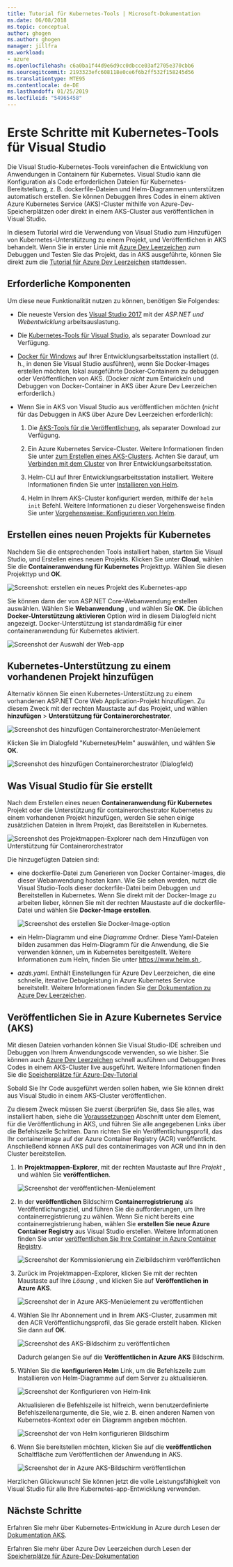 ```yaml
---
title: Tutorial für Kubernetes-Tools | Microsoft-Dokumentation
ms.date: 06/08/2018
ms.topic: conceptual
author: ghogen
ms.author: ghogen
manager: jillfra
ms.workload:
- azure
ms.openlocfilehash: c6a0ba1f44d9e6d9cc0dbcce03af2705e370cbb6
ms.sourcegitcommit: 2193323efc608118e0ce6f6b2ff532f158245d56
ms.translationtype: MTE95
ms.contentlocale: de-DE
ms.lasthandoff: 01/25/2019
ms.locfileid: "54965458"
---
```

# <a name="get-started-with-visual-studio-kubernetes-tools"></a>Erste Schritte mit Kubernetes-Tools für Visual Studio

Die Visual Studio-Kubernetes-Tools vereinfachen die Entwicklung von Anwendungen in Containern für Kubernetes. Visual Studio kann die Konfiguration als Code erforderlichen Dateien für Kubernetes-Bereitstellung, z. B. dockerfile-Dateien und Helm-Diagrammen unterstützen automatisch erstellen. Sie können Debuggen Ihres Codes in einem aktiven Azure Kubernetes Service (AKS)-Cluster mithilfe von Azure-Dev-Speicherplätzen oder direkt in einem AKS-Cluster aus veröffentlichen in Visual Studio.

In diesem Tutorial wird die Verwendung von Visual Studio zum Hinzufügen von Kubernetes-Unterstützung zu einem Projekt, und Veröffentlichen in AKS behandelt. Wenn Sie in erster Linie mit [Azure Dev Leerzeichen](http://aka.ms/get-azds) zum Debuggen und Testen Sie das Projekt, das in AKS ausgeführte, können Sie direkt zum die [Tutorial für Azure Dev Leerzeichen](https://docs.microsoft.com/azure/dev-spaces/get-started-netcore-visualstudio) stattdessen.

## <a name="prerequisites"></a>Erforderliche Komponenten

Um diese neue Funktionalität nutzen zu können, benötigen Sie Folgendes:

- Die neueste Version des [Visual Studio 2017](https://visualstudio.microsoft.com/download) mit der *ASP.NET und Webentwicklung* arbeitsauslastung.

- Die [Kubernetes-Tools für Visual Studio](https://aka.ms/get-vsk8stools), als separater Download zur Verfügung.

- [Docker für Windows](https://store.docker.com/editions/community/docker-ce-desktop-windows) auf Ihrer Entwicklungsarbeitsstation installiert (d. h., in denen Sie Visual Studio ausführen), wenn Sie Docker-Images erstellen möchten, lokal ausgeführte Docker-Containern zu debuggen oder Veröffentlichen von AKS. (Docker *nicht* zum Entwickeln und Debuggen von Docker-Container in AKS über Azure Dev Leerzeichen erforderlich.)

- Wenn Sie in AKS von Visual Studio aus veröffentlichen möchten (*nicht* für das Debuggen in AKS über Azure Dev Leerzeichen erforderlich):

    1.  Die [AKS-Tools für die Veröffentlichung](https://aka.ms/get-vsk8spublish), als separater Download zur Verfügung.

    1.  Ein Azure Kubernetes Service-Cluster. Weitere Informationen finden Sie unter [zum Erstellen eines AKS-Clusters](/azure/aks/kubernetes-walkthrough-portal#create-aks-cluster). Achten Sie darauf, um [Verbinden mit dem Cluster](/azure/aks/kubernetes-walkthrough#connect-to-the-cluster) von Ihrer Entwicklungsarbeitsstation.

    1.  Helm-CLI auf Ihrer Entwicklungsarbeitsstation installiert. Weitere Informationen finden Sie unter [Installieren von Helm](https://github.com/kubernetes/helm/blob/master/docs/install.md).

    1.  Helm in Ihrem AKS-Cluster konfiguriert werden, mithilfe der `helm init` Befehl. Weitere Informationen zu dieser Vorgehensweise finden Sie unter [Vorgehensweise: Konfigurieren von Helm](/azure/aks/kubernetes-helm#configure-helm).

## <a name="create-a-new-kubernetes-project"></a>Erstellen eines neuen Projekts für Kubernetes

Nachdem Sie die entsprechenden Tools installiert haben, starten Sie Visual Studio, und Erstellen eines neuen Projekts. Klicken Sie unter **Cloud**, wählen Sie die **Containeranwendung für Kubernetes** Projekttyp. Wählen Sie diesen Projekttyp und **OK**.

![Screenshot: erstellen ein neues Projekt des Kubernetes-app](media/k8s-tools-new-k8s-app.png)

Sie können dann der von ASP.NET Core-Webanwendung erstellen auswählen. Wählen Sie **Webanwendung** , und wählen Sie **OK**. Die üblichen **Docker-Unterstützung aktivieren** Option wird in diesem Dialogfeld nicht angezeigt.  Docker-Unterstützung ist standardmäßig für einer containeranwendung für Kubernetes aktiviert.

![Screenshot der Auswahl der Web-app](media/k8s-tools-web-app-selection-screen.png)

## <a name="add-kubernetes-support-to-an-existing-project"></a>Kubernetes-Unterstützung zu einem vorhandenen Projekt hinzufügen

Alternativ können Sie einen Kubernetes-Unterstützung zu einem vorhandenen ASP.NET Core Web Application-Projekt hinzufügen. Zu diesem Zweck mit der rechten Maustaste auf das Projekt, und wählen **hinzufügen** > **Unterstützung für Containerorchestrator**.

![Screenshot des hinzufügen Containerorchestrator-Menüelement](media/k8s-tools-add-container-orchestrator.png)

Klicken Sie im Dialogfeld "Kubernetes/Helm" auswählen, und wählen Sie **OK**.

![Screenshot des hinzufügen Containerorchestrator (Dialogfeld)](media/k8s-tools-add-container-orchestrator-dialog-box.PNG)

## <a name="what-visual-studio-creates-for-you"></a>Was Visual Studio für Sie erstellt

Nach dem Erstellen eines neuen **Containeranwendung für Kubernetes** Projekt oder die Unterstützung für containerorchestrator Kubernetes zu einem vorhandenen Projekt hinzufügen, werden Sie sehen einige zusätzlichen Dateien in Ihrem Projekt, das Bereitstellen in Kubernetes.

![Screenshot des Projektmappen-Explorer nach dem Hinzufügen von Unterstützung für Containerorchestrator](media/k8s-tools-solution-explorer.png)

Die hinzugefügten Dateien sind:

- eine dockerfile-Datei zum Generieren von Docker Container-Images, die dieser Webanwendung hosten kann. Wie Sie sehen werden, nutzt die Visual Studio-Tools dieser dockerfile-Datei beim Debuggen und Bereitstellen in Kubernetes. Wenn Sie direkt mit der Docker-Image zu arbeiten lieber, können Sie mit der rechten Maustaste auf die dockerfile-Datei und wählen Sie **Docker-Image erstellen**.

   ![Screenshot des erstellen Sie Docker-Image-option](media/k8s-tools-build-docker-image.png)

- ein Helm-Diagramm und eine *Diagramme* Ordner. Diese Yaml-Dateien bilden zusammen das Helm-Diagramm für die Anwendung, die Sie verwenden können, um in Kubernetes bereitgestellt. Weitere Informationen zum Helm, finden Sie unter [ https://www.helm.sh ](https://www.helm.sh).

- *azds.yaml*. Enthält Einstellungen für Azure Dev Leerzeichen, die eine schnelle, iterative Debugleistung in Azure Kubernetes Service bereitstellt. Weitere Informationen finden Sie [der Dokumentation zu Azure Dev Leerzeichen](https://docs.microsoft.com/azure/dev-spaces/azure-dev-spaces).

## <a name="publish-to-azure-kubernetes-service-aks"></a>Veröffentlichen Sie in Azure Kubernetes Service (AKS)

Mit diesen Dateien vorhanden können Sie Visual Studio-IDE schreiben und Debuggen von Ihrem Anwendungscode verwenden, so wie bisher. Sie können auch [Azure Dev Leerzeichen](http://aka.ms/get-azds) schnell ausführen und Debuggen Ihres Codes in einem AKS-Cluster live ausgeführt. Weitere Informationen finden Sie die [Speicherplätze für Azure-Dev-Tutorial](https://docs.microsoft.com/azure/dev-spaces/get-started-netcore-visualstudio)

Sobald Sie Ihr Code ausgeführt werden sollen haben, wie Sie können direkt aus Visual Studio in einem AKS-Cluster veröffentlichen.

Zu diesem Zweck müssen Sie zuerst überprüfen Sie, dass Sie alles, was installiert haben, siehe die [Voraussetzungen](#prerequisites) Abschnitt unter dem Element, für die Veröffentlichung in AKS, und führen Sie alle angegebenen Links über die Befehlszeile Schritten. Dann richten Sie ein Veröffentlichungsprofil, das Ihr containerimage auf der Azure Container Registry (ACR) veröffentlicht. Anschließend können AKS pull des containerimages von ACR und ihn in den Cluster bereitstellen.

1. In **Projektmappen-Explorer**, mit der rechten Maustaste auf Ihre *Projekt* , und wählen Sie **veröffentlichen**.

   ![Screenshot der veröffentlichen-Menüelement](media/k8s-tools-publish-project.png)

2. In der **veröffentlichen** Bildschirm **Containerregistrierung** als Veröffentlichungsziel, und führen Sie die aufforderungen, um Ihre containerregistrierung zu wählen. Wenn Sie nicht bereits eine containerregistrierung haben, wählen Sie **erstellen Sie neue Azure Container Registry** aus Visual Studio erstellen. Weitere Informationen finden Sie unter [veröffentlichen Sie Ihre Container in Azure Container Registry](#publish-your-container-to-azure-container-registry).

   ![Screenshot der Kommissionierung ein Zielbildschirm veröffentlichen](media/k8s-tools-publish-to-acr.png)

3. Zurück im Projektmappen-Explorer, klicken Sie mit der rechten Maustaste auf Ihre *Lösung* , und klicken Sie auf **Veröffentlichen in Azure AKS**.

   ![Screenshot der in Azure AKS-Menüelement zu veröffentlichen](media/k8s-tools-publish-solution.png)

4. Wählen Sie Ihr Abonnement und in Ihrem AKS-Cluster, zusammen mit den ACR Veröffentlichungsprofil, das Sie gerade erstellt haben. Klicken Sie dann auf **OK**.

   ![Screenshot des AKS-Bildschirm zu veröffentlichen](media/k8s-tools-publish-to-aks.png)

   Dadurch gelangen Sie auf die **Veröffentlichen in Azure AKS** Bildschirm.

5. Wählen Sie die **konfigurieren Helm** Link, um die Befehlszeile zum Installieren von Helm-Diagramme auf dem Server zu aktualisieren.

   ![Screenshot der Konfigurieren von Helm-link](media/k8s-tools-configure-helm.png)

   Aktualisieren die Befehlszeile ist hilfreich, wenn benutzerdefinierte Befehlszeilenargumente, die Sie, wie z. B. einen anderen Namen von Kubernetes-Kontext oder ein Diagramm angeben möchten.

   ![Screenshot der von Helm konfigurieren Bildschirm](media/k8s-tools-helm-configure-screen.png)

6. Wenn Sie bereitstellen möchten, klicken Sie auf die **veröffentlichen** Schaltfläche zum Veröffentlichen der Anwendung in AKS.

   ![Screenshot der in Azure AKS-Bildschirm veröffentlichen](media/k8s-tools-publish-screen.png)

Herzlichen Glückwunsch! Sie können jetzt die volle Leistungsfähigkeit von Visual Studio für alle Ihre Kubernetes-app-Entwicklung verwenden.

## <a name="next-steps"></a>Nächste Schritte

Erfahren Sie mehr über Kubernetes-Entwicklung in Azure durch Lesen der [Dokumentation AKS](/azure/aks).

Erfahren Sie mehr über Azure Dev Leerzeichen durch Lesen der [Speicherplätze für Azure-Dev-Dokumentation](http://aka.ms/get-azds)
